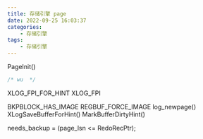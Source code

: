 ```yaml
---
title: 存储引擎 page
date: 2022-09-25 16:03:37
categories:
    - 存储引擎
tags:
    - 存储引擎
---
```


PageInit()
```c
/* wu  */

```
XLOG_FPI_FOR_HINT
XLOG_FPI

BKPBLOCK_HAS_IMAGE
    REGBUF_FORCE_IMAGE
        log_newpage()
        XLogSaveBufferForHint()
            MarkBufferDirtyHint()

needs_backup = (page_lsn <= RedoRecPtr);